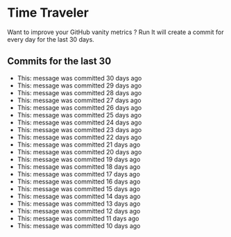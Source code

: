 # Time Traveler

Want to improve your GitHub vanity metrics ?
Run 
It will create a commit for every day for the last 30 days.

## Commits for the last 30

- This: message was committed 30 days ago
- This: message was committed 29 days ago
- This: message was committed 28 days ago
- This: message was committed 27 days ago
- This: message was committed 26 days ago
- This: message was committed 25 days ago
- This: message was committed 24 days ago
- This: message was committed 23 days ago
- This: message was committed 22 days ago
- This: message was committed 21 days ago
- This: message was committed 20 days ago
- This: message was committed 19 days ago
- This: message was committed 18 days ago
- This: message was committed 17 days ago
- This: message was committed 16 days ago
- This: message was committed 15 days ago
- This: message was committed 14 days ago
- This: message was committed 13 days ago
- This: message was committed 12 days ago
- This: message was committed 11 days ago
- This: message was committed 10 days ago

